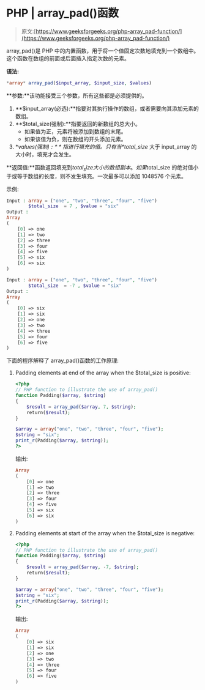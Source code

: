 # PHP | array_pad()函数

> 原文:[https://www.geeksforgeeks.org/php-array_pad-function/](https://www.geeksforgeeks.org/php-array_pad-function/)

array_pad()是 PHP 中的内置函数，用于将一个值固定次数地填充到一个数组中。这个函数在数组的前面或后面插入指定次数的元素。

**语法:**

```php
*array* array_pad($input_array, $input_size, $values)
```

**参数:**该功能接受三个参数，所有这些都是必须提供的。

1.  **$input_array(必选):**指要对其执行操作的数组，或者需要向其添加元素的数组。
2.  **$total_size(强制):**指要返回的新数组的总大小。
    *   如果值为正，元素将被添加到数组的末尾。
    *   如果该值为负，则在数组的开头添加元素。
3.  **$values(强制):**指进行填充的值。只有当 *$total_size* 大于 input_array 的大小时，填充才会发生。

**返回值:**函数返回填充到$total_size 大小的数组副本。如果$total_size 的绝对值小于或等于数组的长度，则不发生填充。一次最多可以添加 1048576 个元素。

示例:

```php
Input : array = ("one", "two", "three", "four", "five")
        $total_size  = 7 , $value = "six"
Output : 
Array
(
    [0] => one
    [1] => two
    [2] => three
    [3] => four
    [4] => five
    [5] => six
    [6] => six
)

Input : array = ("one", "two", "three", "four", "five")
        $total_size  = -7 , $value = "six"
Output : 
Array
(
    [0] => six
    [1] => six
    [2] => one
    [3] => two
    [4] => three
    [5] => four
    [6] => five
)

```

下面的程序解释了 array_pad()函数的工作原理:

1.  Padding elements at end of the array when the $total_size is positive:

    ```php
    <?php
    // PHP function to illustrate the use of array_pad()
    function Padding($array, $string)
    {
        $result = array_pad($array, 7, $string);
        return($result);
    }

    $array = array("one", "two", "three", "four", "five");
    $string = "six";
    print_r(Padding($array, $string));
    ?>
    ```

    输出:

    ```php
    Array
    (
        [0] => one
        [1] => two
        [2] => three
        [3] => four
        [4] => five
        [5] => six
        [6] => six
    )

    ```

2.  Padding elements at start of the array when the $total_size is negative:

    ```php
    <?php
    // PHP function to illustrate the use of array_pad()
    function Padding($array, $string)
    {
        $result = array_pad($array, -7, $string);
        return($result);
    }

    $array = array("one", "two", "three", "four", "five");
    $string = "six";
    print_r(Padding($array, $string));
    ?>
    ```

    输出:

    ```php
    Array
    (
        [0] => six
        [1] => six
        [2] => one
        [3] => two
        [4] => three
        [5] => four
        [6] => five
    )

    ```